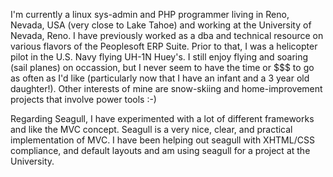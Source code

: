 <!-- Name: User/JohnDell -->
<!-- Version: 2 -->
<!-- Last-Modified: 2005/11/15 13:25:47 -->
<!-- Author: werner -->

I'm currently a linux sys-admin and PHP programmer living in Reno, Nevada, USA (very close to Lake Tahoe) and working at the University of Nevada, Reno.  I have previously worked as a dba and technical resource on various flavors of the Peoplesoft ERP Suite.  Prior to that, I was a helicopter pilot in the U.S. Navy flying UH-1N Huey's.  I still enjoy flying and soaring (sail planes) on occassion, but I never seem to have the time or $$$ to go as often as I'd like (particularly now that I have an infant and a 3 year old daughter!).  Other interests of mine are snow-skiing and home-improvement projects that involve power tools :-)

Regarding Seagull, I have experimented with a lot of different frameworks and like the MVC concept.  Seagull is a very nice, clear, and practical implementation of MVC.  I have been helping out seagull with XHTML/CSS compliance, and default layouts and am using seagull for a project at the University.